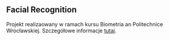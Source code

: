 ## Facial Recognition


Projekt realizaowany w ramach kursu Biometria an Politechnice Wrocławskiej. Szczegółowe informacje [tutaj](https://www.syga.ai.pwr.edu.pl/courses/bio/P1.pdf).
